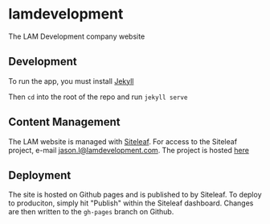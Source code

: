 # lamdevelopment
The LAM Development company website

## Development
To run the app, you must install [Jekyll](https://jekyllrb.com/docs/installation/)

Then `cd` into the root of the repo and run `jekyll serve`

## Content Management
The LAM website is managed with [Siteleaf](https://siteleaf.com). For access to the Siteleaf project, e-mail jason.l@lamdevelopment.com. The project is hosted [here](https://manage.siteleaf.com/sites/58956838c1d67050e23eb2be)

## Deployment
The site is hosted on Github pages and is published to by Siteleaf. To deploy to produciton, simply hit "Publish" within the Siteleaf dashboard. Changes are then written to the `gh-pages` branch on Github.